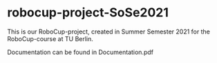 # robocup-project-SoSe2021
This is our RoboCup-project, created in Summer Semester 2021 for the RoboCup-course at TU Berlin.

Documentation can be found in Documentation.pdf
